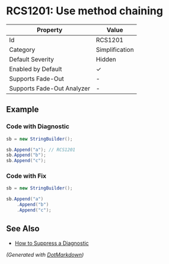 # RCS1201: Use method chaining

| Property                    | Value          |
| --------------------------- | -------------- |
| Id                          | RCS1201        |
| Category                    | Simplification |
| Default Severity            | Hidden         |
| Enabled by Default          | &#x2713;       |
| Supports Fade\-Out          | \-             |
| Supports Fade\-Out Analyzer | \-             |

## Example

### Code with Diagnostic

```csharp
sb = new StringBuilder();

sb.Append("a"); // RCS1201
sb.Append("b");
sb.Append("c");
```

### Code with Fix

```csharp
sb = new StringBuilder();

sb.Append("a")
    .Append("b")
    .Append("c");
```

## See Also

* [How to Suppress a Diagnostic](../HowToConfigureAnalyzers.md#how-to-suppress-a-diagnostic)


*\(Generated with [DotMarkdown](http://github.com/JosefPihrt/DotMarkdown)\)*